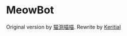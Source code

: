 # MeowBot
Original version by [猫渕喵喵](mailto:nekonyanyan1@gmail.com).
Rewrite by [Keritial](mailto:me@krtl.top)